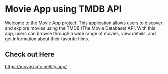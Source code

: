 # Movie App using TMDB API
Welcome to the Movie App project! This application allows users to discover and explore movies using the TMDB (The Movie Database) API. With this app, users can browse through a wide range of movies, view details, and get information about their favorite films.

## Check out Here
https://moviexinfo.netlify.app/

